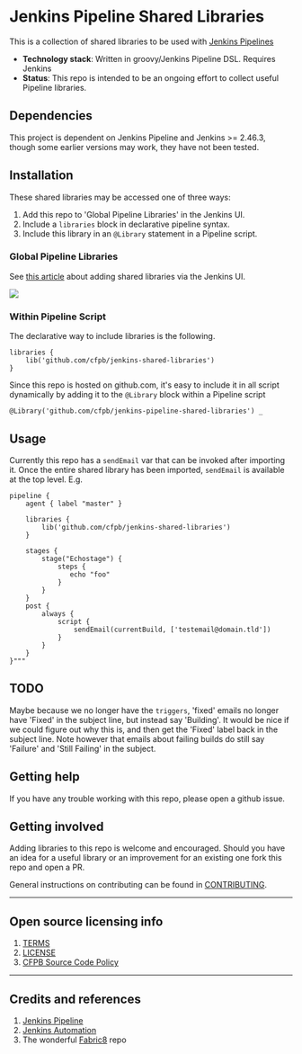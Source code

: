 # Jenkins Pipeline Shared Libraries

This is a collection of shared libraries to be used with
[Jenkins Pipelines](https://jenkins.io/doc/book/pipeline/)

  - **Technology stack**: Written in groovy/Jenkins Pipeline DSL. Requires Jenkins
  - **Status**: This repo is intended to be an ongoing effort to collect useful Pipeline libraries.

## Dependencies

This project is dependent on Jenkins Pipeline and
Jenkins >= 2.46.3, though some earlier versions may work, they have not been
tested.

## Installation

These shared libraries may be accessed one of three ways:
1. Add this repo to 'Global Pipeline Libraries' in the Jenkins UI.
1. Include a `libraries` block in declarative pipeline syntax.
1. Include this library in an `@Library` statement in a Pipeline script.

### Global Pipeline Libraries

See [this article](https://jenkins.io/doc/book/pipeline/shared-libraries/#global-shared-libraries)
about adding shared libraries via the Jenkins UI.

![](https://jenkins.io/doc/book/resources/pipeline/add-global-pipeline-libraries.png)

### Within Pipeline Script

The declarative way to include libraries is the following.

```
libraries {
    lib('github.com/cfpb/jenkins-shared-libraries')
}
```

Since this repo is hosted on github.com, it's easy to include it in all
script dynamically by adding it to the `@Library` block within a Pipeline script

```
@Library('github.com/cfpb/jenkins-pipeline-shared-libraries') _
```

## Usage

Currently this repo has a `sendEmail` var that can be invoked after
importing it. Once the entire shared library has been imported, `sendEmail`
is available at the top level. E.g.

```
pipeline {
    agent { label "master" }

    libraries {
        lib('github.com/cfpb/jenkins-shared-libraries')
    }

    stages {
        stage("Echostage") {
            steps {
               echo "foo"
            }
        }
    }
    post {
        always {
            script {
                sendEmail(currentBuild, ['testemail@domain.tld'])
            }
        }
    }
}"""
```

## TODO
Maybe because we no longer have the `triggers`, 'fixed' emails no
longer have 'Fixed' in the subject line, but instead say 'Building'. It would
be nice if we could figure out why this is, and then get the 'Fixed' label
back in the subject line. Note however that emails about failing builds do
still say 'Failure' and 'Still Failing' in the subject.

## Getting help

If you have any trouble working with this repo, please open a github issue.

## Getting involved

Adding libraries to this repo is welcome and encouraged. Should you have
an idea for a useful library or an improvement for an existing one fork
this repo and open a PR.

General instructions on contributing can be found in
[CONTRIBUTING](CONTRIBUTING.md).

----

## Open source licensing info
1. [TERMS](TERMS.md)
2. [LICENSE](LICENSE)
3. [CFPB Source Code Policy](https://github.com/cfpb/source-code-policy/)


----

## Credits and references

1. [Jenkins Pipeline](https://jenkins.io/doc/book/pipeline/shared-libraries/)
2. [Jenkins Automation](https://github.com/cfpb/jenkins-automation)
3. The wonderful [Fabric8](https://github.com/fabric8io/jenkins-pipeline-library) repo

